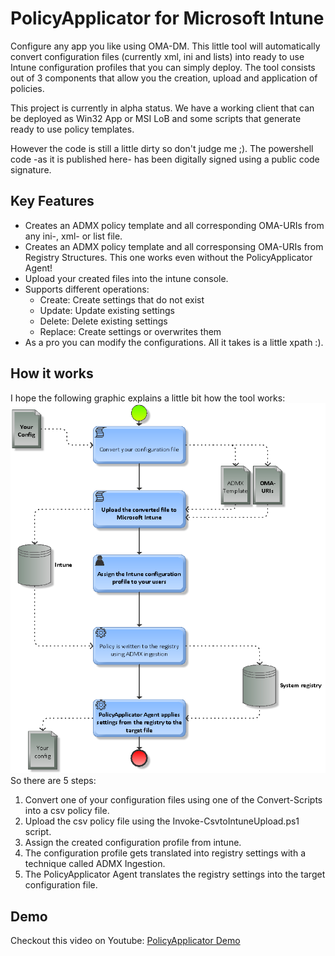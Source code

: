 # PolicyApplicator for Microsoft Intune
Configure any app you like using OMA-DM. This little tool will automatically convert configuration files (currently xml, ini and lists) into ready to use Intune configuration profiles that you can simply deploy. The tool consists out of 3 components that allow you the creation, upload and application of policies.

This project is currently in alpha status. We have a working client that can be deployed as Win32 App or MSI LoB and some scripts that generate ready to use policy templates.

However the code is still a little dirty so don't judge me ;). The powershell code -as it is published here- has been digitally signed using a public code signature.
## Key Features
* Creates an ADMX policy template and all corresponding OMA-URIs from any ini-, xml- or list file.
* Creates an ADMX policy template and all corresponsing OMA-URIs from Registry Structures. This one works even without the PolicyApplicator Agent!
* Upload your created files into the intune console.
* Supports different operations:
  * Create: Create settings that do not exist
  * Update: Update existing settings
  * Delete: Delete existing settings
  * Replace: Create settings or overwrites them
* As a pro you can modify the configurations. All it takes is a little xpath :).

## How it works
I hope the following graphic explains a little bit how the tool works:
![How it works](/Documentation/howitworks.png)
So there are 5 steps:
1. Convert one of your configuration files using one of the Convert-Scripts into a csv policy file.
2. Upload the csv policy file using the Invoke-CsvtoIntuneUpload.ps1 script.
3. Assign the created configuration profile from intune.
4. The configuration profile gets translated into registry settings with a technique called ADMX Ingestion.
5. The PolicyApplicator Agent translates the registry settings into the target configuration file.

## Demo
Checkout this video on Youtube: [PolicyApplicator Demo](https://www.youtube.com/watch?v=M_W8YJvuZQ4)
